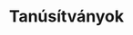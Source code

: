 ---
title: Tanúsítványok
draft: false
certifications:
  - title: AWS Certified Developer Associate 
    organization:
      name: Amazon Web Services
      url: 'https://aws.amazon.com/certification/certified-developer-associate/'
    dates: '2020'
    img: '/images/aws-certified-developer-associate.png'
    url: 'https://www.credly.com/badges/439b53a2-8fe7-4d52-8091-09ec06abe188/public_url'
      
  - title: Adobe Certified Expert-Adobe Commerce Business Practitioner
    organization:
      name: Adobe
      url: 'https://spark.adobe.com/page/87jLctNB6KxM0/'
    dates: '2019'
    img: '/images/adobe-certified-expert-adobe-commerce-business-practitioner.png'
    url: 'https://www.credly.com/badges/99b5cd97-793e-4a5c-885d-af18264dd2cf/public_url'
      
  - title: Mérnök informatikus Bsc.
    organization:
      name: Szegedi Tudományegyetem - Természettudományi és Informatikai Kar
      url: 'https://u-szeged.hu/'
    dates: '2015'
    icon: 
      class: fas
      name: fa-graduation-cap
      factor: fa-5x
    img: ''
    url: 'https://u-szeged.hu'

weight: 3
widget:
  handler: certifications

  # Options: sm, md, lg and xl. Default is md.
  width: lg

  sidebar:
    # Options: left and right. Leave blank to hide.
    position: left
    # Options: sm, md, lg and xl. Default is md.
    scale: md
  
  background:
    # Options: primary, secondary, tertiary or any valid color value. Default is primary.
    color: secondary
    #image: images/funky-lines.png
    # Options: auto, cover and contain. Default is auto.
    size:
    # Options: center, top, right, bottom, left.
    position: center
    # Options: fixed, local, scroll.
    attachment: fixed
---